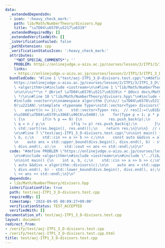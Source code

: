 ```yaml
---
data:
  _extendedDependsOn:
  - icon: ':heavy_check_mark:'
    path: lib/Math/NumberTheory/divisors.hpp
    title: "\u7D04\u6570\u5217\u6319"
  _extendedRequiredBy: []
  _extendedVerifiedWith: []
  _isVerificationFailed: false
  _pathExtension: cpp
  _verificationStatusIcon: ':heavy_check_mark:'
  attributes:
    '*NOT_SPECIAL_COMMENTS*': ''
    PROBLEM: https://onlinejudge.u-aizu.ac.jp/courses/lesson/2/ITP1/3/ITP1_3_D
    links:
    - https://onlinejudge.u-aizu.ac.jp/courses/lesson/2/ITP1/3/ITP1_3_D
  bundledCode: "#line 1 \"test/aoj-ITP1_3_D-divisors.test.cpp\"\n#define PROBLEM \"\
    https://onlinejudge.u-aizu.ac.jp/courses/lesson/2/ITP1/3/ITP1_3_D\"\n\n#include\
    \ <algorithm>\n#include <iostream>\n\n#line 1 \"lib/Math/NumberTheory/divisors.hpp\"\
    \n\n\n\n/**\n * @brief \u7D04\u6570\u5217\u6319\n * @docs docs/Math/NumberTheory/divisors.md\n\
    \ */\n\n#line 10 \"lib/Math/NumberTheory/divisors.hpp\"\n#include <cassert>\n\
    #include <vector>\n\nnamespace algorithm {\n\n// \u7D04\u6570\u5217\u6319\uFF0E\
    O(\u221AN).\ntemplate <typename Type>\nstd::vector<Type> divisors(Type n) {\n\
    \    assert(n >= 1);\n    std::vector<Type> res;  // res[]:=(\u81EA\u7136\u6570\
    n\u306E\u7D04\u6570\u306E\u96C6\u5408).\n    for(Type p = 1; p * p <= n; ++p)\
    \ {\n        if(n % p == 0) {\n            res.push_back(p);\n            Type\
    \ q = n / p;\n            if(q != p) res.push_back(q);\n        }\n    }\n   \
    \ std::sort(res.begin(), res.end());\n    return res;\n}\n\n}  // namespace algorithm\n\
    \n\n#line 7 \"test/aoj-ITP1_3_D-divisors.test.cpp\"\n\nint main() {\n    int a,\
    \ b, c;\n    std::cin >> a >> b >> c;\n\n    const auto &&divs = algorithm::divisors(c);\n\
    \n    auto ans = std::upper_bound(divs.begin(), divs.end(), b) - std::lower_bound(divs.begin(),\
    \ divs.end(), a);\n    std::cout << ans << std::endl;\n}\n"
  code: "#define PROBLEM \"https://onlinejudge.u-aizu.ac.jp/courses/lesson/2/ITP1/3/ITP1_3_D\"\
    \n\n#include <algorithm>\n#include <iostream>\n\n#include \"../lib/Math/NumberTheory/divisors.hpp\"\
    \n\nint main() {\n    int a, b, c;\n    std::cin >> a >> b >> c;\n\n    const\
    \ auto &&divs = algorithm::divisors(c);\n\n    auto ans = std::upper_bound(divs.begin(),\
    \ divs.end(), b) - std::lower_bound(divs.begin(), divs.end(), a);\n    std::cout\
    \ << ans << std::endl;\n}\n"
  dependsOn:
  - lib/Math/NumberTheory/divisors.hpp
  isVerificationFile: true
  path: test/aoj-ITP1_3_D-divisors.test.cpp
  requiredBy: []
  timestamp: '2024-09-05 00:09:27+09:00'
  verificationStatus: TEST_ACCEPTED
  verifiedWith: []
documentation_of: test/aoj-ITP1_3_D-divisors.test.cpp
layout: document
redirect_from:
- /verify/test/aoj-ITP1_3_D-divisors.test.cpp
- /verify/test/aoj-ITP1_3_D-divisors.test.cpp.html
title: test/aoj-ITP1_3_D-divisors.test.cpp
---
```

